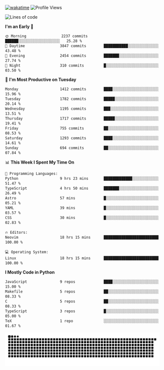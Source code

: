 [![wakatime](https://wakatime.com/badge/user/b920b284-3cde-4cd4-b72e-f7f22d050b16.svg)](https://wakatime.com/@b920b284-3cde-4cd4-b72e-f7f22d050b16)
![Profile Views](http://img.shields.io/badge/Profile%20Views-4586-blue)
<!--START_SECTION:waka-->
![Lines of code](https://img.shields.io/badge/From%20Hello%20World%20I%27ve%20Written-6.5%20million%20lines%20of%20code-blue)

**I'm an Early 🐤** 

```text
🌞 Morning                2237 commits        ██████░░░░░░░░░░░░░░░░░░░   25.28 % 
🌆 Daytime                3847 commits        ███████████░░░░░░░░░░░░░░   43.48 % 
🌃 Evening                2454 commits        ███████░░░░░░░░░░░░░░░░░░   27.74 % 
🌙 Night                  310 commits         █░░░░░░░░░░░░░░░░░░░░░░░░   03.50 % 
```
📅 **I'm Most Productive on Tuesday** 

```text
Monday                   1412 commits        ████░░░░░░░░░░░░░░░░░░░░░   15.96 % 
Tuesday                  1782 commits        █████░░░░░░░░░░░░░░░░░░░░   20.14 % 
Wednesday                1195 commits        ███░░░░░░░░░░░░░░░░░░░░░░   13.51 % 
Thursday                 1717 commits        █████░░░░░░░░░░░░░░░░░░░░   19.41 % 
Friday                   755 commits         ██░░░░░░░░░░░░░░░░░░░░░░░   08.53 % 
Saturday                 1293 commits        ████░░░░░░░░░░░░░░░░░░░░░   14.61 % 
Sunday                   694 commits         ██░░░░░░░░░░░░░░░░░░░░░░░   07.84 % 
```


📊 **This Week I Spent My Time On** 

```text
💬 Programming Languages: 
Python                   9 hrs 23 mins       █████████████░░░░░░░░░░░░   51.47 % 
TypeScript               4 hrs 50 mins       ███████░░░░░░░░░░░░░░░░░░   26.49 % 
Astro                    57 mins             █░░░░░░░░░░░░░░░░░░░░░░░░   05.21 % 
YAML                     39 mins             █░░░░░░░░░░░░░░░░░░░░░░░░   03.57 % 
CSS                      30 mins             █░░░░░░░░░░░░░░░░░░░░░░░░   02.83 % 

🔥 Editors: 
Neovim                   18 hrs 15 mins      █████████████████████████   100.00 % 

💻 Operating System: 
Linux                    18 hrs 15 mins      █████████████████████████   100.00 % 
```

**I Mostly Code in Python** 

```text
JavaScript               9 repos             ████░░░░░░░░░░░░░░░░░░░░░   15.00 % 
Makefile                 5 repos             ██░░░░░░░░░░░░░░░░░░░░░░░   08.33 % 
C                        5 repos             ██░░░░░░░░░░░░░░░░░░░░░░░   08.33 % 
TypeScript               3 repos             █░░░░░░░░░░░░░░░░░░░░░░░░   05.00 % 
TeX                      1 repo              ░░░░░░░░░░░░░░░░░░░░░░░░░   01.67 % 
```




<!--END_SECTION:waka-->
![Snake animation](https://raw.githubusercontent.com/timmypidashev/timmypidashev/main/commits.svg)
